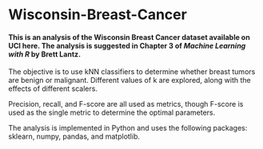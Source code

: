 # Wisconsin-Breast-Cancer

#### This is an analysis of the Wisconsin Breast Cancer dataset available on UCI here.  The analysis is suggested in Chapter 3 of *Machine Learning with R* by Brett Lantz.

The objective is to use kNN classifiers to determine whether breast tumors are benign or malignant.  Different values of k are explored, along with the effects of different scalers.  

Precision, recall, and F-score are all used as metrics, though F-score is used as the single metric to determine the optimal parameters.

The analysis is implemented in Python and uses the following packages: sklearn, numpy, pandas, and matplotlib.
